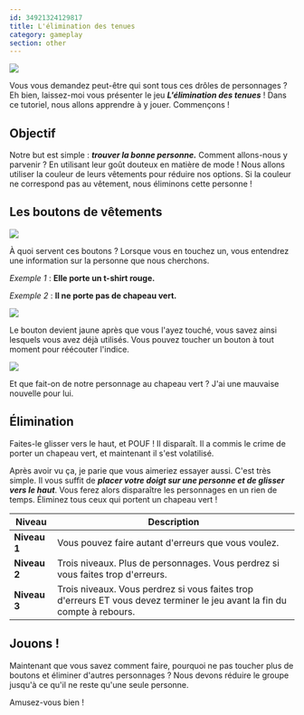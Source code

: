 ```yaml
---
id: 34921324129817
title: L'élimination des tenues
category: gameplay
section: other
---
```

![](https://help.studycat.com/hc/article_attachments/34921324100889)

Vous vous demandez peut-être qui sont tous ces drôles de personnages ? Eh bien, laissez-moi vous présenter le jeu ***L'élimination des tenues*** ! Dans ce tutoriel, nous allons apprendre à y jouer. Commençons !

## Objectif

Notre but est simple : ***trouver la bonne personne.*** Comment allons-nous y parvenir ? En utilisant leur goût douteux en matière de mode ! Nous allons utiliser la couleur de leurs vêtements pour réduire nos options. Si la couleur ne correspond pas au vêtement, nous éliminons cette personne !

## Les boutons de vêtements

**![](https://help.studycat.com/hc/article_attachments/34921310348441)**

À quoi servent ces boutons ? Lorsque vous en touchez un, vous entendrez une information sur la personne que nous cherchons.

*Exemple 1* : **Elle porte un t-shirt rouge.**

*Exemple 2* : **Il ne porte pas de chapeau vert.**

![](https://help.studycat.com/hc/article_attachments/34921324104985)  

Le bouton devient jaune après que vous l'ayez touché, vous savez ainsi lesquels vous avez déjà utilisés. Vous pouvez toucher un bouton à tout moment pour réécouter l'indice.

![](https://help.studycat.com/hc/article_attachments/34921324114329)

Et que fait-on de notre personnage au chapeau vert ? J'ai une mauvaise nouvelle pour lui.

## Élimination 

Faites-le glisser vers le haut, et POUF ! Il disparaît. Il a commis le crime de porter un chapeau vert, et maintenant il s'est volatilisé.

Après avoir vu ça, je parie que vous aimeriez essayer aussi. C'est très simple. Il vous suffit de ***placer votre doigt sur une personne et de glisser vers le haut***. Vous ferez alors disparaître les personnages en un rien de temps. Éliminez tous ceux qui portent un chapeau vert !

| Niveau | Description |
| --- | --- |
| **Niveau 1** | Vous pouvez faire autant d'erreurs que vous voulez. |
| **Niveau 2** | Trois niveaux. Plus de personnages. Vous perdrez si vous faites trop d'erreurs. |
| **Niveau 3** | Trois niveaux. Vous perdrez si vous faites trop d'erreurs ET vous devez terminer le jeu avant la fin du compte à rebours. |

## Jouons !

Maintenant que vous savez comment faire, pourquoi ne pas toucher plus de boutons et éliminer d'autres personnages ? Nous devons réduire le groupe jusqu'à ce qu'il ne reste qu'une seule personne.

Amusez-vous bien !